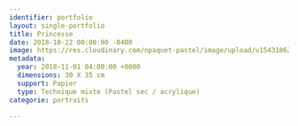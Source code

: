 ```yaml
---
identifier: portfolio
layout: single-portfolio
title: Princesse
date: 2018-10-22 00:00:00 -0400
image: https://res.cloudinary.com/npaquet-pastel/image/upload/v1543186254/22D26E57-BBBF-491F-9A57-488944DD5F8A.jpg
metadata:
  year: 2018-11-01 04:00:00 +0000
  dimensions: 30 X 35 cm
  support: Papier
  type: Technique mixte (Pastel sec / acrylique)
categorie: portraits

---
```

